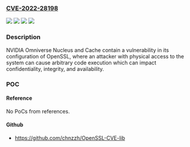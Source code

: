 ### [CVE-2022-28198](https://cve.mitre.org/cgi-bin/cvename.cgi?name=CVE-2022-28198)
![](https://img.shields.io/static/v1?label=Product&message=NVIDIA%20Omniverse%20Cache&color=blue)
![](https://img.shields.io/static/v1?label=Product&message=NVIDIA%20Omniverse%20Nucleus&color=blue)
![](https://img.shields.io/static/v1?label=Version&message=n%2Fa&color=blue)
![](https://img.shields.io/static/v1?label=Vulnerability&message=CWE-706%20Use%20of%20Incorrectly-Resolved%20Name%20or%20Reference&color=brighgreen)

### Description

NVIDIA Omniverse Nucleus and Cache contain a vulnerability in its configuration of OpenSSL, where an attacker with physical access to the system can cause arbitrary code execution which can impact confidentiality, integrity, and availability.

### POC

#### Reference
No PoCs from references.

#### Github
- https://github.com/chnzzh/OpenSSL-CVE-lib

